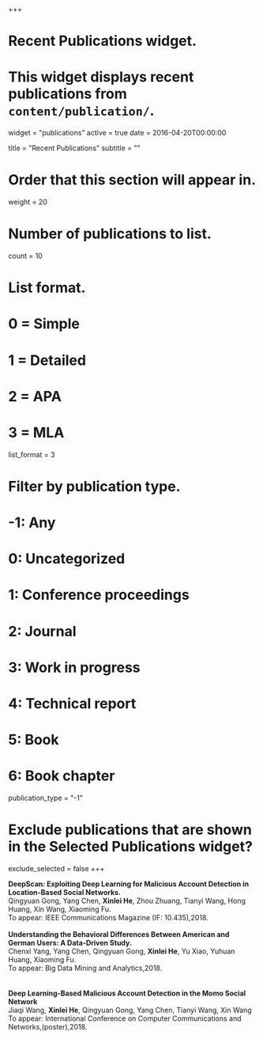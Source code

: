+++
# Recent Publications widget.
# This widget displays recent publications from `content/publication/`.
widget = "publications"
active = true
date = 2016-04-20T00:00:00

title = "Recent Publications"
subtitle = ""

# Order that this section will appear in.
weight = 20

# Number of publications to list.
count = 10

# List format.
#   0 = Simple
#   1 = Detailed
#   2 = APA
#   3 = MLA
list_format = 3

# Filter by publication type.
# -1: Any
#  0: Uncategorized
#  1: Conference proceedings
#  2: Journal
#  3: Work in progress
#  4: Technical report
#  5: Book
#  6: Book chapter
publication_type = "-1"

# Exclude publications that are shown in the Selected Publications widget?
exclude_selected = false
+++

**DeepScan: Exploiting Deep Learning for Malicious Account Detection in Location-Based Social Networks.**
</br>Qingyuan Gong, Yang Chen, **Xinlei He**, Zhou Zhuang, Tianyi Wang, Hong Huang, Xin Wang, Xiaoming Fu.
</br>To appear: IEEE Communications Magazine (IF: 10.435),2018.
</br>
</br>
**Understanding the Behavioral Differences Between American and German Users: A Data-Driven Study.**
</br>Chenxi Yang, Yang Chen, Qingyuan Gong, **Xinlei He**, Yu Xiao, Yuhuan Huang, Xiaoming Fu.
</br>To appear: Big Data Mining and Analytics,2018.
</br>
</br>
</br>**Deep Learning-Based Malicious Account Detection in the Momo Social Network**
</br>Jiaqi Wang, **Xinlei He**, Qingyuan Gong, Yang Chen, Tianyi Wang, Xin Wang
</br>To appear: International Conference on Computer Communications and Networks,(poster),2018.